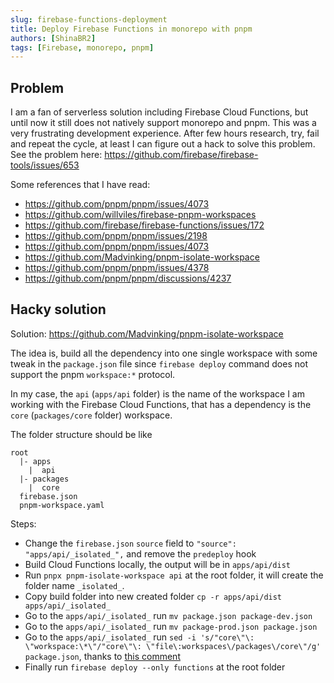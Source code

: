 ```yaml
---
slug: firebase-functions-deployment
title: Deploy Firebase Functions in monorepo with pnpm
authors: [ShinaBR2]
tags: [Firebase, monorepo, pnpm]
---
```


## Problem

I am a fan of serverless solution including Firebase Cloud Functions, but until now it still does not natively support monorepo and pnpm. This was a very frustrating development experience. After few hours research, try, fail and repeat the cycle, at least I can figure out a hack to solve this problem. See the problem here: https://github.com/firebase/firebase-tools/issues/653

Some references that I have read:

- https://github.com/pnpm/pnpm/issues/4073
- https://github.com/willviles/firebase-pnpm-workspaces
- https://github.com/firebase/firebase-functions/issues/172
- https://github.com/pnpm/pnpm/issues/2198
- https://github.com/pnpm/pnpm/issues/4073
- https://github.com/Madvinking/pnpm-isolate-workspace
- https://github.com/pnpm/pnpm/issues/4378
- https://github.com/pnpm/pnpm/discussions/4237

## Hacky solution

Solution: https://github.com/Madvinking/pnpm-isolate-workspace

The idea is, build all the dependency into one single workspace with some tweak in the `package.json` file since `firebase deploy` command does not support the pnpm `workspace:*` protocol.

In my case, the `api` (`apps/api` folder) is the name of the workspace I am working with the Firebase Cloud Functions, that has a dependency is the `core` (`packages/core` folder) workspace.

The folder structure should be like

```
root
  |- apps
    |  api
  |- packages
    |  core
  firebase.json
  pnpm-workspace.yaml
```

Steps:

- Change the `firebase.json` `source` field to `"source": "apps/api/_isolated_",` and remove the `predeploy` hook
- Build Cloud Functions locally, the output will be in `apps/api/dist`
- Run `pnpx pnpm-isolate-workspace api` at the root folder, it will create the folder name `_isolated_`.
- Copy build folder into new created folder `cp -r apps/api/dist apps/api/_isolated_`
- Go to the `apps/api/_isolated_` run `mv package.json package-dev.json`
- Go to the `apps/api/_isolated_` run `mv package-prod.json package.json`
- Go to the `apps/api/_isolated_` run `sed -i 's/"core\"\: \"workspace:\*\"/"core\"\: \"file\:workspaces\/packages\/core\"/g' package.json`, thanks to [this comment](https://github.com/firebase/firebase-tools/issues/653#issuecomment-827960976)
- Finally run `firebase deploy --only functions` at the root folder
